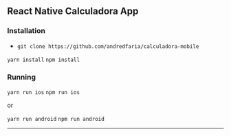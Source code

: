 ## React Native Calculadora App

### Installation

- `git clone https://github.com/andredfaria/calculadora-mobile`

`yarn install`
`npm install`

### Running

`yarn run ios`
`npm run ios` 

or 

`yarn run android`
`npm run android`

---
